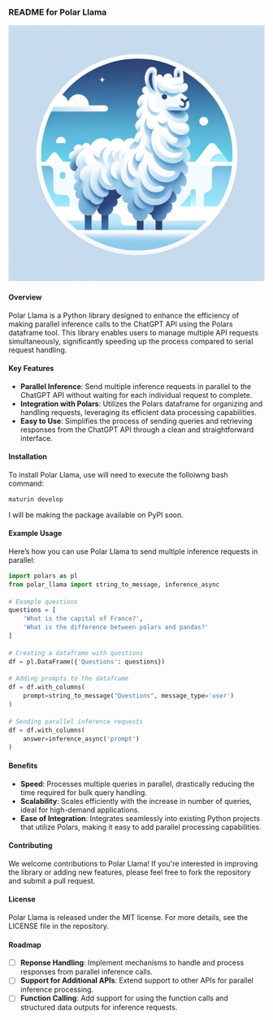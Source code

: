 ### README for Polar Llama

![Logo](PolarLlama.webp)

#### Overview

Polar Llama is a Python library designed to enhance the efficiency of making parallel inference calls to the ChatGPT API using the Polars dataframe tool. This library enables users to manage multiple API requests simultaneously, significantly speeding up the process compared to serial request handling.

#### Key Features

- **Parallel Inference**: Send multiple inference requests in parallel to the ChatGPT API without waiting for each individual request to complete.
- **Integration with Polars**: Utilizes the Polars dataframe for organizing and handling requests, leveraging its efficient data processing capabilities.
- **Easy to Use**: Simplifies the process of sending queries and retrieving responses from the ChatGPT API through a clean and straightforward interface.

#### Installation

To install Polar Llama, use will need to execute the folloiwng bash command:

```bash
maturin develop
```

I will be making the package available on PyPI soon.

#### Example Usage

Here’s how you can use Polar Llama to send multiple inference requests in parallel:

```python
import polars as pl
from polar_llama import string_to_message, inference_async

# Example questions
questions = [
    'What is the capital of France?',
    'What is the difference between polars and pandas?'
]

# Creating a dataframe with questions
df = pl.DataFrame({'Questions': questions})

# Adding prompts to the dataframe
df = df.with_columns(
    prompt=string_to_message("Questions", message_type='user')
)

# Sending parallel inference requests
df = df.with_columns(
    answer=inference_async('prompt')
)
```

#### Benefits

- **Speed**: Processes multiple queries in parallel, drastically reducing the time required for bulk query handling.
- **Scalability**: Scales efficiently with the increase in number of queries, ideal for high-demand applications.
- **Ease of Integration**: Integrates seamlessly into existing Python projects that utilize Polars, making it easy to add parallel processing capabilities.

#### Contributing

We welcome contributions to Polar Llama! If you're interested in improving the library or adding new features, please feel free to fork the repository and submit a pull request.

#### License

Polar Llama is released under the MIT license. For more details, see the LICENSE file in the repository.

#### Roadmap

- [ ] **Reponse Handling**: Implement mechanisms to handle and process responses from parallel inference calls.
- [ ] **Support for Additional APIs**: Extend support to other APIs for parallel inference processing.
- [ ] **Function Calling**: Add support for using the function calls and structured data outputs for inference requests.
